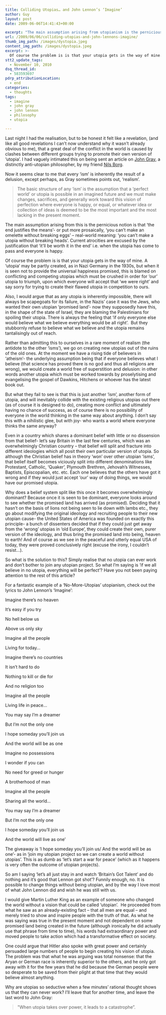 ```yaml
---
title: Colliding Utopias… and John Lennon’s ‘Imagine’
author: Guy
layout: post
date: 2009-06-06T14:41:43+00:00

excerpt: "The main assumption arising from utopianism is the pernicious notion is that 'the end justifies the means'- or put more prosaically, 'you can't make an omlette without breaking eggs' - real-world meaning: 'you can't make a utopia without breaking heads'. Current atrocities are excused by the justification that 'it'll be worth it in the end' i.e. when the utopia has come to pass and everyone is happy."
url: /2009/06/06/colliding-utopias-and-john-lennons-imagine/
thumb_img_path: /images/dystopia.jpeg
content_img_path: /images/dystopia.jpeg
excerpt: >-
  Of course the problem is is that your utopia gets in the way of mine. A 'utopia' may be partly created, as in Nazi Germany in the 1930s, but when it is seen not to provide the universal happiness promised, this is blamed on conflicting and competing utopias which must be crushed in order for 'our' utopia to triumph, upon which everyone will accept that 'we were right' and say sorry for trying to create their flawed utopia in competition to ours.
stt2_update_tags:
  - November 10, 2010
dsq_thread_id:
  - 583593697
pdrp_attributionLocation:
  - end
categories:
  - thoughts
tags:
  - imagine
  - john gray
  - john lennon
  - philosophy
  - utopia

---
```

Last night I had the realisation, but to be honest it felt like a revelation, (and like all good revelations I can&#8217;t now understand why it wasn&#8217;t already obvious to me), that a great deal of the conflict in the world is caused by clashes between different groups trying to promote their own version of &#8216;utopia&#8217;. I had vaguely intimated this on being sent an article on <a href="http://en.wikipedia.org/wiki/John_N._Gray" target="_blank" rel="noopener">John Gray</a>, a distinctly anti-utopian philosopher, by my friend <a href="http://idea.tion.to" target="_blank" rel="noopener">Nils Borg</a>.

Now it seems clear to me that every &#8216;ism&#8217; is inherently the result of a delusion, except perhaps, as Gray sometimes points out, &#8216;realism&#8217;.  

> The basic structure of any &#8216;ism&#8217; is the assumption that a &#8216;perfect world&#8217; or utopia is possible in an imagined future and we must make changes, sacrifices, and generally work toward this vision of perfection where everyone is happy, or equal, or whatever idea or collection of ideas is deemed to be the most important and the most lacking in the present moment.

The main assumption arising from this is the pernicious notion is that &#8216;the end justifies the means&#8217;- or put more prosaically, &#8216;you can&#8217;t make an omelette without breaking eggs&#8217; &#8211; real-world meaning: &#8216;you can&#8217;t make a utopia without breaking heads&#8217;. Current atrocities are excused by the justification that &#8216;it&#8217;ll be worth it in the end&#8217; i.e. when the utopia has come to pass and everyone is happy.

Of course the problem is is that your utopia gets in the way of mine. A &#8216;utopia&#8217; may be partly created, as in Nazi Germany in the 1930s, but when it is seen not to provide the universal happiness promised, this is blamed on conflicting and competing utopias which must be crushed in order for &#8216;our&#8217; utopia to triumph, upon which everyone will accept that &#8216;we were right&#8217; and say sorry for trying to create their flawed utopia in competition to ours.

Also, I would argue that as any utopia is inherently impossible, there will always be scapegoats for its failure, in the Nazis&#8217; case it was the Jews, who wanted their own utopian &#8216;promised land&#8217;- now they supposedly have this, in the shape of the state of Israel, they are blaming the Palestinians for spoiling their utopia. There is always the feeling that &#8216;if only everyone else would believe what we believe everything would be all right&#8217;.  But they stubbornly refuse to believe what we believe and the utopia remains tantalisingly out of reach.

Rather than admitting this to ourselves in a rare moment of realism (the antidote to the other &#8216;isms&#8217;), we go on creating new utopias out of the ruins of the old ones. At the moment we have a rising tide of believers in &#8216;atheism&#8217;- the underlying assumption being that if everyone believes what I believe (that science has proved there is no god and thus all religions are wrong), we would create a world free of superstition and delusion: in other words another utopia which must be worked towards by proselytising and evangelising the gospel of Dawkins, Hitchens or whoever has the latest book out.

But what they fail to see is that this is just another &#8216;ism&#8217;, another form of utopia, and will inevitably collide with the existing religious utopias out there (as of course it is designed to do), creating more conflict and ultimately having no chance of success, as of course there is no possibility of everyone in the world thinking in the same way about anything. I don&#8217;t say this with a nihilistic glee, but with joy- who wants a world where everyone thinks the same anyway?

Even in a country which shares a dominant belief with little or no dissension from that belief- let&#8217;s say Britain in the last few centuries, which was an overwhelmingly Christian country &#8211; that belief will split and fracture into different ideologies which all posit their own particular version of utopia. So although the Christian belief has in theory &#8216;won&#8217; over other utopian &#8216;isms&#8217;, that belief itself becomes viciously split into different denominations like Protestant, Catholic, &#8216;Quaker&#8217;, Plymouth Brethren, Jehovah&#8217;s Witnesses, Baptists, Episcopalian, etc. etc. Each one believes that the others have got it wrong and if they would just accept &#8216;our&#8217; way of doing things, we would have our promised utopia.

Why does a belief system split like this once it becomes overwhelmingly dominant? Because once it is seen to be dominant, everyone looks around to see whether the promised land has arrived (as promised). Deciding that it hasn&#8217;t on the basis of lions not being seen to lie down with lambs etc., they go about modifying the original ideology and recruiting people to their new utopian cause- the United States of America was founded on exactly this principle- a bunch of dissenters decided that if they could just get away from the &#8216;wrong&#8217; utopias in &#8216;old Europe&#8217;, they could create their own, purer version of the ideology, and thus bring the promised land into being, heaven to earth! And of course as we see in the peaceful and utterly equal USA of today, they were proved conclusively right (excuse the irony, I couldn&#8217;t resist&#8230;).

So what is the solution to this? Simply realise that no utopia can ever work and don&#8217;t bother to join any utopian project. So what I&#8217;m saying is &#8216;if we all believe in no utopia, everything will be perfect&#8217;? Have you not been paying attention to the rest of this article?

For a fantastic example of a &#8216;No-More-Utopias&#8217; utopianism, check out the lyrics to John Lennon&#8217;s &#8216;Imagine&#8217;:

Imagine there&#8217;s no heaven

It&#8217;s easy if you try

No hell below us

Above us only sky

Imagine all the people

Living for today&#8230;

Imagine there&#8217;s no countries

It isn&#8217;t hard to do

Nothing to kill or die for

And no religion too

Imagine all the people

Living life in peace&#8230;

You may say I&#8217;m a dreamer

But I&#8217;m not the only one

I hope someday you&#8217;ll join us

And the world will be as one

Imagine no possessions

I wonder if you can

No need for greed or hunger

A brotherhood of man

Imagine all the people

Sharing all the world&#8230;

You may say I&#8217;m a dreamer

But I&#8217;m not the only one

I hope someday you&#8217;ll join us

And the world will live as one&#8217;

The giveaway is &#8216;I hope someday you&#8217;ll join us/ And the world will be as one&#8217;- as in &#8216;join my utopian project so we can create a world without utopias&#8217;. This is as dumb as &#8216;let&#8217;s start a war for peace&#8217; (which as it happens is very often the outcome of utopian projects).

So am I saying &#8216;let&#8217;s all just stay in and watch &#8216;Britain&#8217;s Got Talent&#8217; and do nothing and it&#8217;s good that Lennon got shot&#8217;? Funnily enough, no. It is possible to change things without being utopian, and by the way I love most of what John Lennon did and wish he was still with us.

 <span class="pullquote">I would give Martin Luther King as an example of someone who changed the world without a vision that could be called &#8216;utopian&#8217;.</span>  He proceeded from what he saw as an already-existing fact &#8211; that all men are equal &#8211; and merely tried to show and inspire people with the truth of that. As what he was saying was true in the present moment and not dependent on some promised land being created in the future (although ironically he did actually use that phrase from time to time), his words had extraordinary power and moved people to take action which had a transformative effect on society.

One could argue that Hitler also spoke with great power and certainly persuaded large numbers of people to begin creating his vision of utopia. The problem was that what he was arguing was total nonsense: that the Aryan or German race is inherently superior to the others, and he only got away with it for the few years that he did because the German people were so desperate to be saved from their plight at that time that they would believe almost anything.

Why are utopias so seductive when a few minutes&#8217; rational thought shows us that they can never work? I&#8217;ll leave that for another time, and leave the last word to John Gray:

> "When utopia takes over power, it leads to a catastrophe”.
